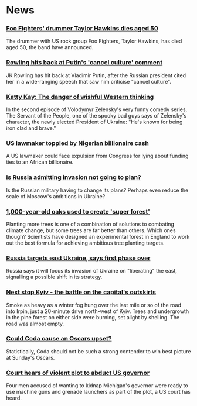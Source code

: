 # News
### [Foo Fighters' drummer Taylor Hawkins dies aged 50](https://www.bbc.com/news/entertainment-arts-60884259)
The drummer with US rock group Foo Fighters, Taylor Hawkins, has died aged 50, the band have announced.
### [Rowling hits back at Putin's 'cancel culture' comment](https://www.bbc.com/news/world-europe-60878133)
JK Rowling has hit back at Vladimir Putin, after the Russian president cited her in a wide-ranging speech that saw him criticise "cancel culture".
### [Katty Kay: The danger of wishful Western thinking](https://www.bbc.com/news/world-us-canada-60881915)
In the second episode of Volodymyr Zelensky's very funny comedy series, The Servant of the People, one of the spooky bad guys says of Zelensky's character, the newly elected President of Ukraine: "He's known for being iron clad and brave." 
### [US lawmaker toppled by Nigerian billionaire cash](https://www.bbc.com/news/world-us-canada-60876857)
A US lawmaker could face expulsion from Congress for lying about funding ties to an African billionaire.
### [Is Russia admitting invasion not going to plan?](https://www.bbc.com/news/world-europe-60882156)
Is the Russian military having to change its plans? Perhaps even reduce the scale of Moscow's ambitions in Ukraine?
### [1,000-year-old oaks used to create 'super forest'](https://www.bbc.com/news/science-environment-60617810)
Planting more trees is one of a combination of solutions to combating climate change, but some trees are far better than others. Which ones though? ​​Scientists have designed an experimental forest in England to work out the best formula for achieving ambitious tree planting targets.
### [Russia targets east Ukraine, says first phase over](https://www.bbc.com/news/world-europe-60872358)
Russia says it will focus its invasion of Ukraine on "liberating" the east, signalling a possible shift in its strategy.
### [Next stop Kyiv - the battle on the capital's outskirts](https://www.bbc.com/news/world-europe-60874223)
Smoke as heavy as a winter fog hung over the last mile or so of the road into Irpin, just a 20-minute drive north-west of Kyiv. Trees and undergrowth in the pine forest on either side were burning, set alight by shelling. The road was almost empty.
### [Could Coda cause an Oscars upset?](https://www.bbc.com/news/entertainment-arts-60825096)
Statistically, Coda should not be such a strong contender to win best picture at Sunday's Oscars.
### [Court hears of violent plot to abduct US governor](https://www.bbc.com/news/world-us-canada-60876858)
Four men accused of wanting to kidnap Michigan's governor were ready to use machine guns and grenade launchers as part of the plot, a US court has heard.
